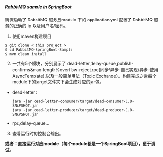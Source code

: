##### RabbitMQ sample in SpringBoot

确保启动了 RabbitMQ 服务且module 下的 application.yml 配置了 RabbitMQ 服务的正确的 ip 以及用户名/密码。<br>

1. 使用maven构建项目
```
$ git clone < this project >
$ cd RabbitMQ-SpringBoot-Sample
$ mvn clean install
```
2. 一共有5个模块，分别展示了 dead-letter,delay-queue,publish-confirms&max-length%overflow-reject,rpc(同步/异步-自己实现/异步-使用AsyncTemplate),以及一般简单用法（Topic Exchange）。构建完成之后每个module下的target文件夹下会生成对应的jar包。

- dead-letter：
    ```
    java -jar dead-letter-consumer/target/dead-consumer-1.0-SNAPSHOT.jar
    java -jar dead-letter-producer/target/dead-producer-1.0-SNAPSHOT.jar
    ```
- rpc,delay-queue...
    
   
3. 查看运行时的控制台输出。

**或者：直接运行对应module（每个module都是一个SpringBoot项目），便于调试。**
